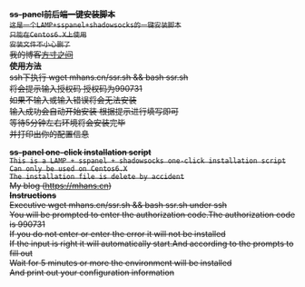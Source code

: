 ~~**ss-panel前后端一键安装脚本**  
`这是一个LAMP+sspanel+shadowsocks的一键安装脚本`  
`只能在Centos6.X上使用`  
`安装文件不小心删了`    
我的博客[方寸之间](https://mhans.cn "悬停显示")  
**使用方法**  
ssh下执行  wget mhans.cn/ssr.sh && bash ssr.sh  
将会提示输入授权码 授权码为990731  
如果不输入或输入错误将会无法安装  
输入成功会自动开始安装 根据提示进行填写即可  
等待5分钟左右环境将会安装完毕  
并打印出你的配置信息~~


~~**ss-panel one-click installation script**    
`This is a LAMP + sspanel + shadowsocks one-click installation script`  
`Can only be used on Centos6.X`  
`The installation file is delete by accident`  
My blog (https://mhans.cn)  
**Instructions**   
Executive wget mhans.cn/ssr.sh && bash ssr.sh under ssh  
You will be prompted to enter the authorization code.The authorization code is 990731  
If you do not enter or enter the error it will not be installed  
If the input is right it will automatically start.And according to the prompts to fill out  
Wait for 5 minutes or more the environment will be installed  
And print out your configuration information~~
